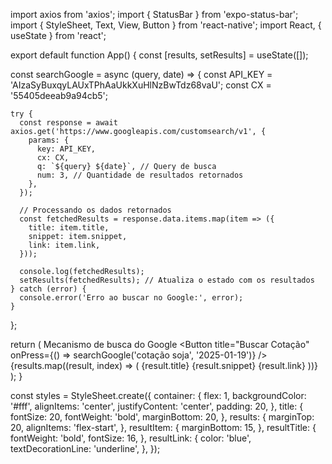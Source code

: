 import axios from 'axios';
import { StatusBar } from 'expo-status-bar';
import { StyleSheet, Text, View, Button } from 'react-native';
import React, { useState } from 'react';

export default function App() {
  const [results, setResults] = useState([]);

  const searchGoogle = async (query, date) => {
    const API_KEY = 'AIzaSyBuxqyLAUxTPhAaUkkXuHlNzBwTdz68vaU';
    const CX = '55405deeab9a94cb5';

    try {
      const response = await axios.get('https://www.googleapis.com/customsearch/v1', {
        params: {
          key: API_KEY,
          cx: CX,
          q: `${query} ${date}`, // Query de busca
          num: 3, // Quantidade de resultados retornados
        },
      });

      // Processando os dados retornados
      const fetchedResults = response.data.items.map(item => ({
        title: item.title,
        snippet: item.snippet,
        link: item.link,
      }));

      console.log(fetchedResults);
      setResults(fetchedResults); // Atualiza o estado com os resultados
    } catch (error) {
      console.error('Erro ao buscar no Google:', error);
    }
  };

  return (
    <View style={styles.container}>
      <Text style={styles.title}>Mecanismo de busca do Google</Text>
      <Button
        title="Buscar Cotação"
        onPress={() => searchGoogle('cotação soja', '2025-01-19')}
      />
      <View style={styles.results}>
        {results.map((result, index) => (
          <View key={index} style={styles.resultItem}>
            <Text style={styles.resultTitle}>{result.title}</Text>
            <Text>{result.snippet}</Text>
            <Text style={styles.resultLink}>{result.link}</Text>
          </View>
        ))}
      </View>
      <StatusBar style="auto" />
    </View>
  );
}

const styles = StyleSheet.create({
  container: {
    flex: 1,
    backgroundColor: '#fff',
    alignItems: 'center',
    justifyContent: 'center',
    padding: 20,
  },
  title: {
    fontSize: 20,
    fontWeight: 'bold',
    marginBottom: 20,
  },
  results: {
    marginTop: 20,
    alignItems: 'flex-start',
  },
  resultItem: {
    marginBottom: 15,
  },
  resultTitle: {
    fontWeight: 'bold',
    fontSize: 16,
  },
  resultLink: {
    color: 'blue',
    textDecorationLine: 'underline',
  },
});
